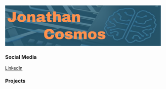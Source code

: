 ![banner](https://github.com/JCosmos909/Portfolio/blob/main/img/banner.png)

### Social Media

[LinkedIn](https://www.linkedin.com/in/jonathan-cosmos/) 

### Projects

    